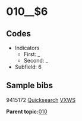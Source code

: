 # 010\_\_$6

## Codes

-   Indicators
    -   First: \_
    -   Second: \_
-   Subfield: 6

## Sample bibs

9415172 [Quicksearch](https://search.library.yale.edu/catalog/9415172) [VXWS](http://prodorbis.library.yale.edu:7014/vxws/GetHoldingsService?bibId=9415172)

**Parent topic:**[010](../../tags/010/010.md)

